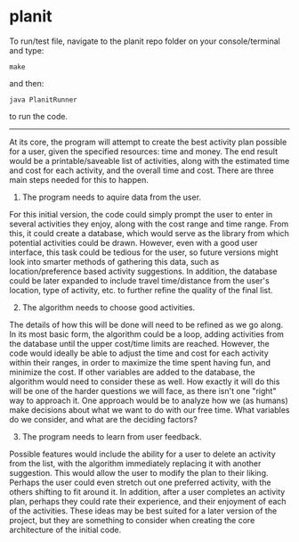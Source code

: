 # planit

To run/test file, navigate to the planit repo folder on your console/terminal and type:
 
	make

and then:

	java PlanitRunner

to run the code.


**************************************************************************************

At its core, the program will attempt to create the best activity plan possible for a 
user, given the specified resources: time and money. The end result would be a 
printable/saveable list of activities, along with the estimated time and cost for each 
activity, and the overall time and cost. There are three main steps needed for this to 
happen.


1) The program needs to aquire data from the user. 

For this initial version, the code could simply prompt the user to enter in several 
activities they enjoy, along with the cost range and time range. From this, it could 
create a database, which would serve as the library from which potential activities could 
be drawn. However, even with a good user interface, this task could be tedious for the 
user, so future versions might look into smarter methods of gathering this data, such as 
location/preference based activity suggestions. In addition, the database could be later 
expanded to include travel time/distance from the user's location, type of activity, etc. 
to further refine the quality of the final list. 


2) The algorithm needs to choose good activities.

The details of how this will be done will need to be refined as we go along. In its most 
basic form, the algorithm could be a loop, adding activities from the database until the 
upper cost/time limits are reached. However, the code would ideally be able to adjust the 
time and cost for each activity within their ranges, in order to maximize the time spent 
having fun, and minimize the cost. If other variables are added to the database, the 
algorithm would need to consider these as well. How exactly it will do this will be one 
of the harder questions we will face, as there isn't one "right" way to approach it. One 
approach would be to analyze how we (as humans) make decisions about what we want to do 
with our free time. What variables do we consider, and what are the deciding factors?


3) The program needs to learn from user feedback.

Possible features would include the ability for a user to delete an activity from the 
list, with the algorithm immediately replacing it with another suggestion. This would 
allow the user to modify the plan to their liking. Perhaps the user could even stretch 
out one preferred activity, with the others shifting to fit around it. In addition, after 
a user completes an activity plan, perhaps they could rate their experience, and their 
enjoyment of each of the activities. These ideas may be best suited for a later version 
of the project, but they are something to consider when creating the core architecture 
of the initial code.

